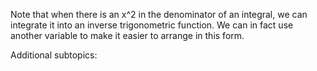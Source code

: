 Note that when there is an x^2 in the denominator of an integral, we can integrate it into an inverse trigonometric function. We can in fact use another variable to make it easier to arrange in this form.

Additional subtopics:
```folder-index-content
```